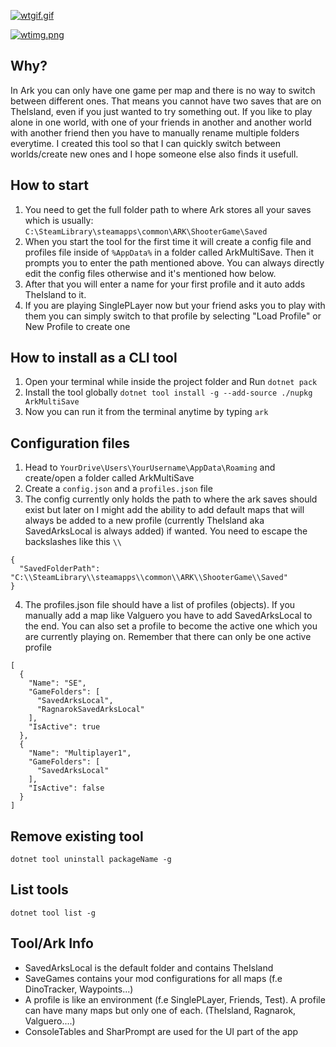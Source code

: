 ﻿
[![wtgif.gif](https://i.postimg.cc/dtqhB1sL/sf-UHAgoi-WT.gif)](https://postimg.cc/py6VVPnH)

[![wtimg.png](https://i.postimg.cc/wTshC3KF/Windows-Terminal-J61-GEA9-CCK.png)](https://postimg.cc/WhTFrN1J)

## Why?
In Ark you can only have one game per map and there is no way to switch between different ones. That means you cannot have two saves that are on TheIsland, even if you just wanted to try something out. If you like to play alone in one world, with one of your friends in another and another world with another friend then you have to manually rename multiple folders everytime. I created this tool so that I can quickly switch between worlds/create new ones and I hope someone else also finds it usefull.

## How to start
1. You need to get the full folder path to where Ark stores all your saves which is usually: `C:\SteamLibrary\steamapps\common\ARK\ShooterGame\Saved`
2. When you start the tool for the first time it will create a config file and profiles file inside of `%AppData%` in a folder called ArkMultiSave. Then it prompts you to enter the path mentioned above. You can always directly edit the config files otherwise and it's mentioned how below.
3. After that you will enter a name for your first profile and it auto adds TheIsland to it.
4. If you are playing SinglePLayer now but your friend asks you to play with them you can simply switch to that profile by selecting "Load Profile" or New Profile to create one

## How to install as a CLI tool
1. Open your terminal while inside the project folder and Run `dotnet pack`
2. Install the tool globally `dotnet tool install -g --add-source ./nupkg ArkMultiSave`
3. Now you can run it from the terminal anytime by typing `ark`

## Configuration files
1. Head to `YourDrive\Users\YourUsername\AppData\Roaming` and create/open a folder called ArkMultiSave
2. Create a `config.json` and a `profiles.json` file
3. The config currently only holds the path to where the ark saves should exist but later on I might add the ability to add default maps that will always be added to a new profile (currently TheIsland aka SavedArksLocal is always added) if wanted. You need to escape the backslashes like this `\\`

```
{
  "SavedFolderPath": "C:\\SteamLibrary\\steamapps\\common\\ARK\\ShooterGame\\Saved"
}
```

4. The profiles.json file should have a list of profiles (objects). If you manually add a map like Valguero you have to add SavedArksLocal to the end. You can also set a profile to become the active one which you are currently playing on. Remember that there can only be one active profile

```
[
  {
    "Name": "SE",
    "GameFolders": [
      "SavedArksLocal",
      "RagnarokSavedArksLocal"
    ],
    "IsActive": true
  },
  {
    "Name": "Multiplayer1",
    "GameFolders": [
      "SavedArksLocal"
    ],
    "IsActive": false
  }
]
```

## Remove existing tool
`dotnet tool uninstall packageName -g`

## List tools
`dotnet tool list -g`

## Tool/Ark Info
- SavedArksLocal is the default folder and contains TheIsland
- SaveGames contains your mod configurations for all maps (f.e DinoTracker, Waypoints...)
- A profile is like an environment (f.e SinglePLayer, Friends, Test). A profile can have many maps but only one of each. (TheIsland, Ragnarok, Valguero....)
- ConsoleTables and SharPrompt are used for the UI part of the app
